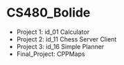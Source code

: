 # CS480_Bolide
- Project 1: id_01 Calculator
- Project 2: id_11 Chess Server Client
- Project 3: id_16 Simple Planner
- Final_Project: CPPMaps

